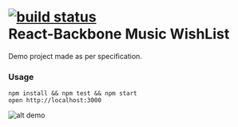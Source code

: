 [![build status](https://travis-ci.org/gor181/react-backbone-music-wishlist.svg?branch=master)](https://travis-ci.org/gor181/react-backbone-music-wishlist)  
React-Backbone Music WishList
=====================

Demo project made as per specification.

### Usage

```
npm install && npm test && npm start
open http://localhost:3000
```

![alt demo](http://g.recordit.co/MvlyYRjyjl.gif)

